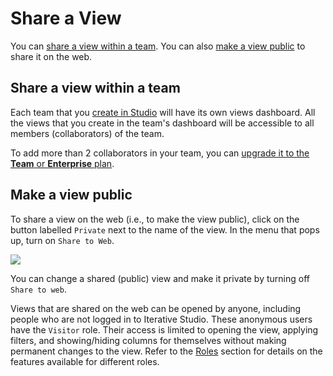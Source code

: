 # Share a View

You can [share a view within a team](#share-a-view-within-a-team). You can also
[make a view public](#make-a-view-public) to share it on the web.

## Share a view within a team

Each team that you [create in Studio](/doc/studio/user-guide/teams) will have
its own views dashboard. All the views that you create in the team's dashboard
will be accessible to all members (collaborators) of the team.

To add more than 2 collaborators in your team, you can
[upgrade it to the **Team** or **Enterprise** plan](/doc/studio/user-guide/change-team-plan-and-size).

## Make a view public

To share a view on the web (i.e., to make the view public), click on the button
labelled `Private` next to the name of the view. In the menu that pops up, turn
on `Share to Web`.

![](https://static.iterative.ai/img/studio/view_share.png)

You can change a shared (public) view and make it private by turning off
`Share to web`.

Views that are shared on the web can be opened by anyone, including people who
are not logged in to Iterative Studio. These anonymous users have the `Visitor`
role. Their access is limited to opening the view, applying filters, and
showing/hiding columns for themselves without making permanent changes to the
view. Refer to the [Roles](/doc/studio/user-guide/teams#roles) section for
details on the features available for different roles.

